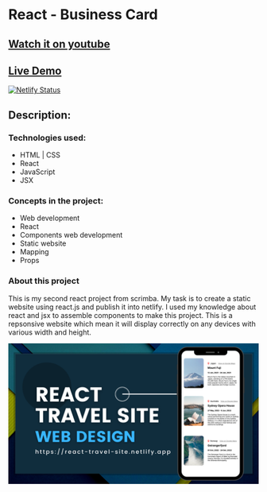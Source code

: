 # React - Business Card
## [Watch it on youtube](https://youtu.be/J89r0CkgWIY)
## [Live Demo](https://mybusinesscard-react.netlify.app/)
[![Netlify Status](https://api.netlify.com/api/v1/badges/11b3cd00-91a2-4c23-a560-6870a0d49bce/deploy-status)](https://app.netlify.com/sites/mybusinesscard-react/deploys)



## **Description:**

### Technologies used:

- HTML | CSS
- React 
- JavaScript
- JSX

### Concepts in the project:

- Web development
- React
- Components web development
- Static website
- Mapping
- Props

### About this project

This is my second react project from scrimba. My task is to create a static website using react.js and publish it into netlify. I used my knowledge about react and jsx to assemble components to make this project. This is a repsonsive website which mean it will display correctly on any devices with various width and height.

![preview img](/preview.png)
